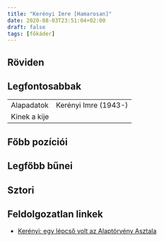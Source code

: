 ```yaml
---
title: "Kerényi Imre [Hamarosan]"
date: 2020-08-03T23:51:04+02:00
draft: false
tags: [főkáder]
---
```


## Röviden

## Legfontosabbak

|                           |                                                                    |
| :---                      | :----                                                              |
| Alapadatok                | Kerényi Imre (1943-)                                               |
| Kinek a kije              |                                                                    |

## Főbb pozíciói


## Legfőbb bűnei

## Sztori

## Feldolgozatlan linkek

- [Kerényi: egy lépcső volt az Alaptörvény Asztala](https://www.youtube.com/watch?v=_YJseGtiNLY)
